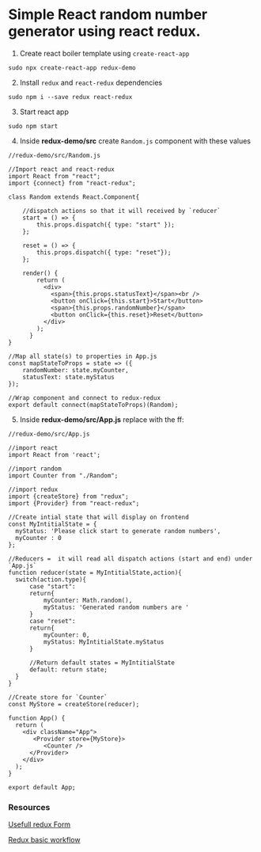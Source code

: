# Simple React random number generator using react redux.

1. Create react boiler template using `create-react-app` 
```
sudo npx create-react-app redux-demo
```

2. Install `redux` and `react-redux` dependencies
```
sudo npm i --save redux react-redux
```

3. Start react app
```
sudo npm start
```

4. Inside **redux-demo/src** create `Random.js` component with these values
```
//redux-demo/src/Random.js

//Import react and react-redux
import React from "react";
import {connect} from "react-redux";

class Random extends React.Component{

    //dispatch actions so that it will received by `reducer` 
    start = () => {
        this.props.dispatch({ type: "start" });
    };
    
    reset = () => {
        this.props.dispatch({ type: "reset"});
    };

    render() {
        return (
          <div>
            <span>{this.props.statusText}</span><br />
            <button onClick={this.start}>Start</button>
            <span>{this.props.randomNumber}</span>
            <button onClick={this.reset}>Reset</button>
          </div>
        );
      }
}

//Map all state(s) to properties in App.js
const mapStateToProps = state => ({
    randomNumber: state.myCounter,
    statusText: state.myStatus
});

//Wrap component and connect to redux-redux
export default connect(mapStateToProps)(Random);
```

5. Inside **redux-demo/src/App.js** replace with the ff:
```
//redux-demo/src/App.js

//import react
import React from 'react';

//import random 
import Counter from "./Random";

//import redux 
import {createStore} from "redux";
import {Provider} from "react-redux";

//Create intial state that will display on frontend
const MyIntitialState = {
  myStatus: 'Please click start to generate random numbers',
  myCounter : 0
};

//Reducers =  it will read all dispatch actions (start and end) under `App.js`
function reducer(state = MyIntitialState,action){
  switch(action.type){
      case "start":
      return{
          myCounter: Math.random(),
          myStatus: 'Generated random numbers are '
      }
      case "reset":
      return{
          myCounter: 0,
          myStatus: MyIntitialState.myStatus
      }

      //Return default states = MyIntitialState
      default: return state;
  }
}

//Create store for `Counter`
const MyStore = createStore(reducer);

function App() {
  return (
    <div className="App">
       <Provider store={MyStore}>
          <Counter />
      </Provider>
    </div>
  );
}

export default App;
```

### Resources 

[Usefull redux Form](https://davidkpiano.github.io/react-redux-form/)

[Redux basic workflow](https://hackernoon.com/https-medium-com-heypb-react-redux-workflow-in-4-steps-beginner-friendly-guide-4aea9d56f5bd)


